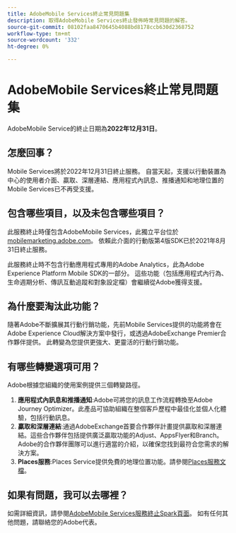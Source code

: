```yaml
---
title: AdobeMobile Services終止常見問題集
description: 取得AdobeMobile Services終止發佈時常見問題的解答。
source-git-commit: 08102faa8470645b4088bd8178ccb630d2368752
workflow-type: tm+mt
source-wordcount: '332'
ht-degree: 0%

---
```


# AdobeMobile Services終止常見問題集

AdobeMobile Service的終止日期為&#x200B;**2022年12月31日**。

## 怎麼回事？

Mobile Services將於2022年12月31日終止服務。 自當天起，支援以行動裝置為中心的使用者介面、贏取、深層連結、應用程式內訊息、推播通知和地理位置的Mobile Services已不再受支援。

## 包含哪些項目，以及未包含哪些項目？

此服務終止時僅包含AdobeMobile Services，此獨立平台位於[mobilemarketing.adobe.com](https://mobilemarketing.adobe.com)。 依賴此介面的行動版第4版SDK已於2021年8月31日終止服務。

此服務終止時不包含行動應用程式專用的Adobe Analytics，此為Adobe Experience Platform Mobile SDK的一部分。 這些功能（包括應用程式內行為、生命週期分析、傳訊互動追蹤和對象設定檔）會繼續從Adobe獲得支援。

## 為什麼要淘汰此功能？

隨著Adobe不斷擴展其行動行銷功能，先前Mobile Services提供的功能將會在Adobe Experience Cloud解決方案中發行，或透過AdobeExchange Premier合作夥伴提供。 此轉變為您提供更強大、更靈活的行動行銷功能。

## 有哪些轉變選項可用？

Adobe根據您組織的使用案例提供三個轉變路徑。

1. **應用程式內訊息和推播通知**:Adobe可將您的訊息工作流程轉換至Adobe Journey Optimizer。此產品可協助組織在整個客戶歷程中最佳化並個人化體驗，包括行動訊息。
1. **贏取和深層連結**:通過AdobeExchange首要合作夥伴計畫提供贏取和深層連結。這些合作夥伴包括提供廣泛贏取功能的Adjust、AppsFlyer和Branch。 Adobe的合作夥伴團隊可以進行適當的介紹，以確保您找到最符合您需求的解決方案。
1. **Places服務**:Places Service提供免費的地理位置功能。請參閱[Places服務文檔](https://experienceleague.adobe.com/docs/places/using/home.html)。

## 如果有問題，我可以去哪裡？

如需詳細資訊，請參閱[AdobeMobile Services服務終止Spark頁面](https://spark.adobe.com/page/C6D30y09zaRpD/)。 如有任何其他問題，請聯絡您的Adobe代表。
